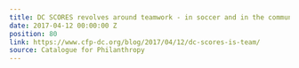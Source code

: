 ```yaml
---
title: DC SCORES revolves around teamwork - in soccer and in the community
date: 2017-04-12 00:00:00 Z
position: 80
link: https://www.cfp-dc.org/blog/2017/04/12/dc-scores-is-team/
source: Catalogue for Philanthropy
---
```



